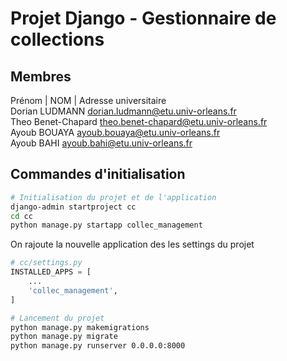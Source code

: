 # Projet Django - Gestionnaire de collections

## Membres
Prénom | NOM | Adresse universitaire  
Dorian LUDMANN dorian.ludmann@etu.univ-orleans.fr    
Theo Benet-Chapard theo.benet-chapard@etu.univ-orleans.fr  
Ayoub BOUAYA ayoub.bouaya@etu.univ-orleans.fr  
Ayoub BAHI ayoub.bahi@etu.univ-orleans.fr  

## Commandes d'initialisation
```bash
# Initialisation du projet et de l'application
django-admin startproject cc
cd cc
python manage.py startapp collec_management
```

On rajoute la nouvelle application des les settings du projet
```py
# cc/settings.py
INSTALLED_APPS = [
    ...
    'collec_management',
]
```

```bash
# Lancement du projet
python manage.py makemigrations
python manage.py migrate
python manage.py runserver 0.0.0.0:8000
```
